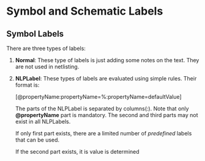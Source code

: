 # Symbol and Schematic Labels
## Symbol Labels
There are three types of labels:

1. **Normal**: These type of labels is just adding some notes on the text. 
They are not used in netlisting.
2. **NLPLabel**: These types of labels are evaluated using simple rules. 
	Their format is:

	[@propertyName:propertyName=%:propertyName=defaultValue]

	The parts of the NLPLabel is separated by columns(:). Note that 
	only **@propertyName** part is mandatory. The second and third parts
	may not exist in all NLPLabels. 

	If only first part exists, there are a limited number of *predefined* labels that can be used.

	If the second part exists, it is value is determined  